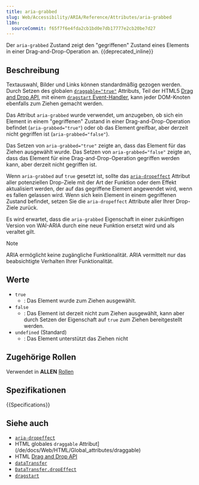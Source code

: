 ```yaml
---
title: aria-grabbed
slug: Web/Accessibility/ARIA/Reference/Attributes/aria-grabbed
l10n:
  sourceCommit: f65f7f6e4fda2cb1bd0e7db17777e2cb20be7d27
---
```


Der `aria-grabbed` Zustand zeigt den "gegriffenen" Zustand eines Elements in einer Drag-and-Drop-Operation an. {{deprecated_inline}}

## Beschreibung

Textauswahl, Bilder und Links können standardmäßig gezogen werden. Durch Setzen des globalen [`draggable="true"`](/de/docs/Web/HTML/Global_attributes/draggable) Attributs, Teil der HTML5 [Drag and Drop API](/de/docs/Web/API/HTML_Drag_and_Drop_API), mit einem [`dragstart` Event-Handler](/de/docs/Web/API/HTMLElement/dragstart_event), kann jeder DOM-Knoten ebenfalls zum Ziehen gemacht werden.

Das Attribut `aria-grabbed` wurde verwendet, um anzugeben, ob sich ein Element in einem "gegriffenen" Zustand in einer Drag-and-Drop-Operation befindet (`aria-grabbed="true"`) oder ob das Element greifbar, aber derzeit nicht gegriffen ist (`aria-grabbed="false"`).

Das Setzen von `aria-grabbed="true"` zeigte an, dass das Element für das Ziehen ausgewählt wurde. Das Setzen von `aria-grabbed="false"` zeigte an, dass das Element für eine Drag-and-Drop-Operation gegriffen werden kann, aber derzeit nicht gegriffen ist.

Wenn `aria-grabbed` auf `true` gesetzt ist, sollte das [`aria-dropeffect`](/de/docs/Web/Accessibility/ARIA/Reference/Attributes/aria-dropeffect) Attribut aller potenziellen Drop-Ziele mit der Art der Funktion oder dem Effekt aktualisiert werden, der auf das gegriffene Element angewendet wird, wenn es fallen gelassen wird. Wenn sich kein Element in einem gegriffenen Zustand befindet, setzen Sie die `aria-dropeffect` Attribute aller Ihrer Drop-Ziele zurück.

Es wird erwartet, dass die `aria-grabbed` Eigenschaft in einer zukünftigen Version von WAI-ARIA durch eine neue Funktion ersetzt wird und als veraltet gilt.

> [!NOTE]
> ARIA ermöglicht keine zugängliche Funktionalität. ARIA vermittelt nur das beabsichtigte Verhalten Ihrer Funktionalität.

## Werte

- `true`
  - : Das Element wurde zum Ziehen ausgewählt.
- `false`
  - : Das Element ist derzeit nicht zum Ziehen ausgewählt, kann aber durch Setzen der Eigenschaft auf `true` zum Ziehen bereitgestellt werden.
- `undefined` (Standard)
  - : Das Element unterstützt das Ziehen nicht

## Zugehörige Rollen

Verwendet in **ALLEN** [Rollen](/de/docs/Web/Accessibility/ARIA/Reference/Roles)

## Spezifikationen

{{Specifications}}

## Siehe auch

- [`aria-dropeffect`](/de/docs/Web/Accessibility/ARIA/Reference/Attributes/aria-dropeffect)
- HTML globales `draggable` Attribut](/de/docs/Web/HTML/Global_attributes/draggable)
- HTML [Drag and Drop API](/de/docs/Web/API/HTML_Drag_and_Drop_API)
- [`dataTransfer`](/de/docs/Web/API/DataTransfer)
- [`DataTransfer.dropEffect`](/de/docs/Web/API/DataTransfer/dropEffect)
- [`dragstart`](/de/docs/Web/API/HTMLElement/dragstart_event)
